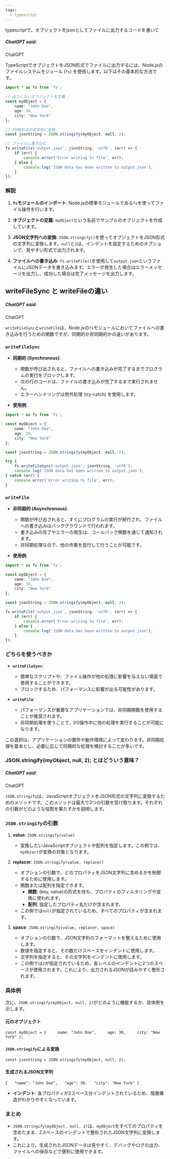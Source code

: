```yaml
---
tags:
  - typescript
---
```

typescriptで、オブジェクトをjsonとしてファイルに出力するコードを書いて

##### ChatGPT said:

ChatGPT

TypeScriptでオブジェクトをJSON形式でファイルに出力するには、Node.jsのファイルシステムモジュール (`fs`) を使用します。以下はその基本的な方法です。

```ts
import * as fs from 'fs';

// 出力したいオブジェクトを定義
const myObject = {
    name: "John Doe",
    age: 30,
    city: "New York"
};

// JSON形式の文字列に変換
const jsonString = JSON.stringify(myObject, null, 2);

// ファイルに書き込む
fs.writeFile('output.json', jsonString, 'utf8', (err) => {
    if (err) {
        console.error('Error writing to file', err);
    } else {
        console.log('JSON data has been written to output.json');
    }
});

```

### 解説

1. **`fs`モジュールのインポート**: Node.jsの標準モジュールである`fs`を使ってファイル操作を行います。
    
2. **オブジェクトの定義**: `myObject`という名前でサンプルのオブジェクトを作成しています。
    
3. **JSON文字列への変換**: `JSON.stringify()`を使ってオブジェクトをJSON形式の文字列に変換します。`null`と`2`は、インデントを設定するためのオプションで、見やすい形式で出力されます。
    
4. **ファイルへの書き込み**: `fs.writeFile()`を使用して`output.json`というファイルにJSONデータを書き込みます。エラーが発生した場合はエラーメッセージを出力し、成功した場合は完了メッセージを出力します。
    

## writeFileSync と writeFileの違い

##### ChatGPT said:

ChatGPT

`writeFileSync`と`writeFile`は、Node.jsの`fs`モジュールにおいてファイルへの書き込みを行うための関数ですが、同期的か非同期的かの違いがあります。

### `writeFileSync`

- **同期的 (Synchronous)**:
    
    - 関数が呼び出されると、ファイルへの書き込みが完了するまでプログラムの実行をブロックします。
    - 次の行のコードは、ファイルの書き込みが完了するまで実行されません。
    - エラーハンドリングは例外処理 (try-catch) を使用します。
- **使用例**:
```ts
import * as fs from 'fs';

const myObject = {
    name: "John Doe",
    age: 30,
    city: "New York"
};

const jsonString = JSON.stringify(myObject, null, 2);

try {
    fs.writeFileSync('output.json', jsonString, 'utf8');
    console.log('JSON data has been written to output.json');
} catch (err) {
    console.error('Error writing to file', err);
}
```

### `writeFile`

- **非同期的 (Asynchronous)**:
    
    - 関数が呼び出されると、すぐにプログラムの実行が続行され、ファイルへの書き込みはバックグラウンドで行われます。
    - 書き込みの完了やエラーの発生は、コールバック関数を通じて通知されます。
    - 非同期処理なので、他の作業を並行して行うことが可能です。
- **使用例**:
```ts
import * as fs from 'fs';

const myObject = {
    name: "John Doe",
    age: 30,
    city: "New York"
};

const jsonString = JSON.stringify(myObject, null, 2);

fs.writeFile('output.json', jsonString, 'utf8', (err) => {
    if (err) {
        console.error('Error writing to file', err);
    } else {
        console.log('JSON data has been written to output.json');
    }
});
```

### どちらを使うべきか

- **`writeFileSync`**:
    
    - 簡単なスクリプトや、ファイル操作が他の処理に影響を与えない場面で使用することができます。
    - ブロックするため、パフォーマンスに影響が出る可能性があります。
- **`writeFile`**:
    
    - パフォーマンスが重要なアプリケーションでは、非同期関数を使用することが推奨されます。
    - 非同期処理を使うことで、I/O操作中に他の処理を実行することが可能になります。

この選択は、アプリケーションの要件や動作環境によって変わります。非同期処理を基本とし、必要に応じて同期的な処理を検討することが多いです。

### JSON.stringify(myObject, null, 2); とはどういう意味？

##### ChatGPT said:

ChatGPT

`JSON.stringify`は、JavaScriptオブジェクトをJSON形式の文字列に変換するためのメソッドです。このメソッドは最大で3つの引数を受け取ります。それぞれの引数がどのような役割を果たすかを説明します。

### `JSON.stringify`の引数

1. **value**: `JSON.stringify(value)`
    
    - 変換したいJavaScriptオブジェクトや配列を指定します。この例では、`myObject`が変換の対象となります。
2. **replacer**: `JSON.stringify(value, replacer)`
    
    - オプションの引数で、どのプロパティをJSON文字列に含めるかを制御するために使用します。
    - 関数または配列を指定できます。
        - **関数**: (key, value)の形式を持ち、プロパティのフィルタリングや変換に使われます。
        - **配列**: 指定したプロパティ名だけが含まれます。
    - この例では`null`が指定されているため、すべてのプロパティが含まれます。
3. **space**: `JSON.stringify(value, replacer, space)`
    
    - オプションの引数で、JSON文字列のフォーマットを整えるために使用します。
    - 数値を指定すると、その数だけスペースをインデントに使用します。
    - 文字列を指定すると、その文字列をインデントに使用します。
    - この例では`2`が指定されているため、各レベルのインデントに2つのスペースが使用されます。これにより、出力されるJSONが読みやすく整形されます。

### 具体例

次に、`JSON.stringify(myObject, null, 2)`がどのように機能するか、具体例を示します。

#### 元のオブジェクト
`const myObject = {     name: "John Doe",     age: 30,     city: "New York" };`

#### `JSON.stringify`による変換
`const jsonString = JSON.stringify(myObject, null, 2);`

#### 生成されるJSON文字列

`{   "name": "John Doe",   "age": 30,   "city": "New York" }`

- **インデント**: 各プロパティが2スペース分インデントされているため、階層構造がわかりやすくなっています。

### まとめ

- `JSON.stringify(myObject, null, 2)`は、`myObject`をすべてのプロパティを含めたまま、2スペースのインデントで整形されたJSON文字列に変換します。
- これにより、生成されたJSONデータは見やすく、デバッグやログの出力、ファイルへの保存などで便利に使用できます。
